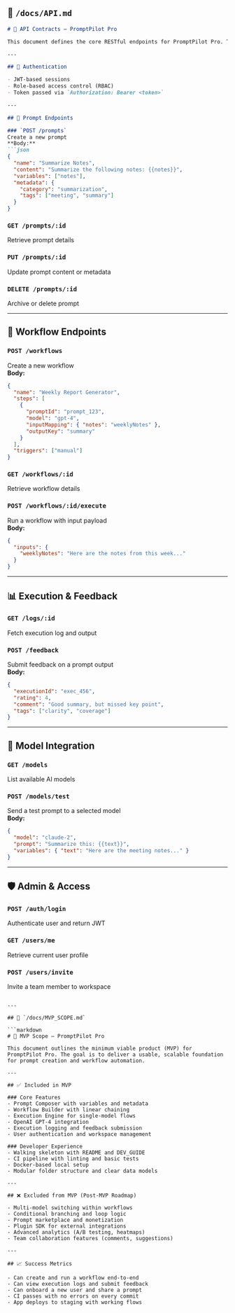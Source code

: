 ## 📄 `/docs/API.md`

```markdown
# 🔌 API Contracts — PromptPilot Pro

This document defines the core RESTful endpoints for PromptPilot Pro. These APIs support prompt creation, workflow execution, feedback submission, and model integration.

---

## 🧾 Authentication

- JWT-based sessions  
- Role-based access control (RBAC)  
- Token passed via `Authorization: Bearer <token>`

---

## 📘 Prompt Endpoints

### `POST /prompts`
Create a new prompt  
**Body:**
```json
{
  "name": "Summarize Notes",
  "content": "Summarize the following notes: {{notes}}",
  "variables": ["notes"],
  "metadata": {
    "category": "summarization",
    "tags": ["meeting", "summary"]
  }
}
```

### `GET /prompts/:id`
Retrieve prompt details

### `PUT /prompts/:id`
Update prompt content or metadata

### `DELETE /prompts/:id`
Archive or delete prompt

---

## 🔗 Workflow Endpoints

### `POST /workflows`
Create a new workflow  
**Body:**
```json
{
  "name": "Weekly Report Generator",
  "steps": [
    {
      "promptId": "prompt_123",
      "model": "gpt-4",
      "inputMapping": { "notes": "weeklyNotes" },
      "outputKey": "summary"
    }
  ],
  "triggers": ["manual"]
}
```

### `GET /workflows/:id`
Retrieve workflow details

### `POST /workflows/:id/execute`
Run a workflow with input payload  
**Body:**
```json
{
  "inputs": {
    "weeklyNotes": "Here are the notes from this week..."
  }
}
```

---

## 📊 Execution & Feedback

### `GET /logs/:id`
Fetch execution log and output

### `POST /feedback`
Submit feedback on a prompt output  
**Body:**
```json
{
  "executionId": "exec_456",
  "rating": 4,
  "comment": "Good summary, but missed key point",
  "tags": ["clarity", "coverage"]
}
```

---

## 🧠 Model Integration

### `GET /models`
List available AI models

### `POST /models/test`
Send a test prompt to a selected model  
**Body:**
```json
{
  "model": "claude-2",
  "prompt": "Summarize this: {{text}}",
  "variables": { "text": "Here are the meeting notes..." }
}
```

---

## 🛡️ Admin & Access

### `POST /auth/login`
Authenticate user and return JWT

### `GET /users/me`
Retrieve current user profile

### `POST /users/invite`
Invite a team member to workspace

```

---

## 📄 `/docs/MVP_SCOPE.md`

```markdown
# 🚀 MVP Scope — PromptPilot Pro

This document outlines the minimum viable product (MVP) for PromptPilot Pro. The goal is to deliver a usable, scalable foundation for prompt creation and workflow automation.

---

## ✅ Included in MVP

### Core Features
- Prompt Composer with variables and metadata
- Workflow Builder with linear chaining
- Execution Engine for single-model flows
- OpenAI GPT-4 integration
- Execution logging and feedback submission
- User authentication and workspace management

### Developer Experience
- Walking skeleton with README and DEV_GUIDE
- CI pipeline with linting and basic tests
- Docker-based local setup
- Modular folder structure and clear data models

---

## ❌ Excluded from MVP (Post-MVP Roadmap)

- Multi-model switching within workflows
- Conditional branching and loop logic
- Prompt marketplace and monetization
- Plugin SDK for external integrations
- Advanced analytics (A/B testing, heatmaps)
- Team collaboration features (comments, suggestions)

---

## 📈 Success Metrics

- Can create and run a workflow end-to-end
- Can view execution logs and submit feedback
- Can onboard a new user and share a prompt
- CI passes with no errors on every commit
- App deploys to staging with working flows

```
